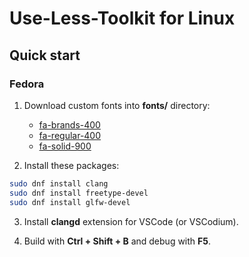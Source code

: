 # Use-Less-Toolkit for Linux

## Quick start

### Fedora

1. Download custom fonts into **fonts/** directory:
   * [fa-brands-400](https://github.com/FortAwesome/Font-Awesome/blob/6.x/webfonts/fa-brands-400.ttf)
   * [fa-regular-400](https://github.com/FortAwesome/Font-Awesome/blob/6.x/webfonts/fa-regular-400.ttf)
   * [fa-solid-900](https://github.com/FortAwesome/Font-Awesome/blob/6.x/webfonts/fa-solid-900.ttf)

2. Install these packages:
```bash
sudo dnf install clang
sudo dnf install freetype-devel
sudo dnf install glfw-devel
```

3. Install **clangd** extension for VSCode (or VSCodium).

4. Build with **Ctrl + Shift + B** and debug with **F5**.